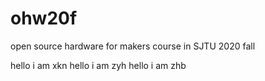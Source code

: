 # ohw20f
open source hardware for makers  course in SJTU 2020 fall

hello i am xkn
hello i am zyh
hello i am zhb  

